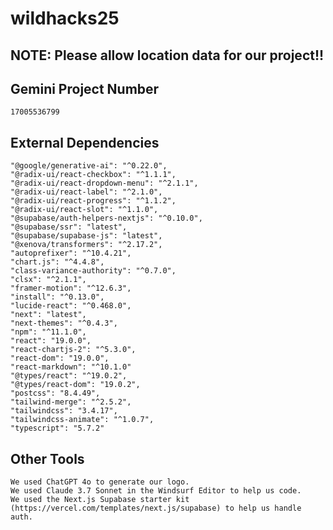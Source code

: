 # wildhacks25

## NOTE: Please allow location data for our project!!

## Gemini Project Number

    17005536799

## External Dependencies

    "@google/generative-ai": "^0.22.0",
    "@radix-ui/react-checkbox": "^1.1.1",
    "@radix-ui/react-dropdown-menu": "^2.1.1",
    "@radix-ui/react-label": "^2.1.0",
    "@radix-ui/react-progress": "^1.1.2",
    "@radix-ui/react-slot": "^1.1.0",
    "@supabase/auth-helpers-nextjs": "^0.10.0",
    "@supabase/ssr": "latest",
    "@supabase/supabase-js": "latest",
    "@xenova/transformers": "^2.17.2",
    "autoprefixer": "^10.4.21",
    "chart.js": "^4.4.8",
    "class-variance-authority": "^0.7.0",
    "clsx": "^2.1.1",
    "framer-motion": "^12.6.3",
    "install": "^0.13.0",
    "lucide-react": "^0.468.0",
    "next": "latest",
    "next-themes": "^0.4.3",
    "npm": "^11.1.0",
    "react": "19.0.0",
    "react-chartjs-2": "^5.3.0",
    "react-dom": "19.0.0",
    "react-markdown": "^10.1.0"
    "@types/react": "^19.0.2",
    "@types/react-dom": "19.0.2",
    "postcss": "8.4.49",
    "tailwind-merge": "^2.5.2",
    "tailwindcss": "3.4.17",
    "tailwindcss-animate": "^1.0.7",
    "typescript": "5.7.2"

## Other Tools

    We used ChatGPT 4o to generate our logo.
    We used Claude 3.7 Sonnet in the Windsurf Editor to help us code.
    We used the Next.js Supabase starter kit (https://vercel.com/templates/next.js/supabase) to help us handle auth.
